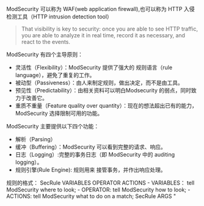 ModSecurity 可以称为 WAF(web application firewall),也可以称为 HTTP 入侵检测工具（HTTP intrusion detection tool）
	
> That visibility is key to security: once you are able to see HTTP traffic, you are able to analyze it in real time,
record it as necessary, and react to the events.

ModSecurity 有四个主导原则：
- 灵活性（Flexibility）：ModSecurity 提供了强大的 规则语言（rule language），避免了重复的工作。
- 被动型（Passiveness）：由人来制定规则，做出决定，而不是由工具。
- 预见性（Predictability）：由相关资料可以明白Modsecurity 的弱点，同时致力于改善它。
- 重质不重量（Feature quality over quantity）：现在的想法超出已有的能力，ModSecurity 选择限制可用的功能。

ModSecurity 主要提供以下四个功能：
- 解析（Parsing）
- 缓冲（Buffering）：ModSecurity 可以看到完整的请求、响应。
- 日志（Logging）:完整的事务日志（即 ModSecurity 中的 auditing logging）。
- 规则引擎(Rule Engine): 规则用来 接管事务，并作出响应处理。

规则的格式：
	SecRule VARIABLES OPERATOR ACTIONS
	- VARIABLES： tell ModSecurity where to look;
	- OPERATOR: tell ModSecurity how to look;
	- ACTIONS: tell ModSecurity what to do on a match;
	SecRule ARGS "<script>" log,deny,status:404

ModSecurity 中的事务周期-5个阶段
- Request Headers (1)
- Request Body (2)
- Response Headers (3)
- Response Body (4)
- Logging (5)